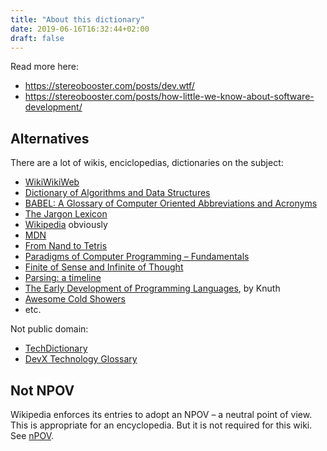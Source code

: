 ```yaml
---
title: "About this dictionary"
date: 2019-06-16T16:32:44+02:00
draft: false
---
```


Read more here:

- https://stereobooster.com/posts/dev.wtf/
- https://stereobooster.com/posts/how-little-we-know-about-software-development/

## Alternatives

There are a lot of wikis, enciclopedias, dictionaries on the subject:

- [WikiWikiWeb](https://wiki.c2.com/)
- [Dictionary of Algorithms and Data Structures](https://xlinux.nist.gov/dads/)
- [BABEL: A Glossary of Computer Oriented Abbreviations and Acronyms](https://www.arcelect.com/babel99.htm)
- [The Jargon Lexicon](http://www.catb.org/~esr/jargon/html/go01.html)
- [Wikipedia](https://en.wikipedia.org/wiki/Main_Page) obviously
- [MDN](https://developer.mozilla.org/en-US/)
- [From Nand to Tetris](https://www.nand2tetris.org/)
- [Paradigms of Computer Programming – Fundamentals](https://www.edx.org/learn/computer-programming/universite-catholique-de-louvain-paradigms-of-computer-programming-fundamentals)
- [Finite of Sense and Infinite of Thought](https://pron.github.io/posts/computation-logic-algebra-pt1)
- [Parsing: a timeline](https://jeffreykegler.github.io/personal/timeline_v3)
- [The Early Development of Programming Languages](http://bitsavers.trailing-edge.com/pdf/stanford/cs_techReports/STAN-CS-76-562_EarlyDevelPgmgLang_Aug76.pdf), by Knuth
- [Awesome Cold Showers](https://github.com/hwayne/awesome-cold-showers)
- etc.

Not public domain:

- [TechDictionary](https://www.techopedia.com/it-terms/a)
- [DevX Technology Glossary](https://www.devx.com/terms/)

## Not NPOV

Wikipedia enforces its entries to adopt an NPOV – a neutral point of view. This is appropriate for an encyclopedia. But it is not required for this wiki. See [nPOV](https://ncatlab.org/nlab/show/nPOV).
